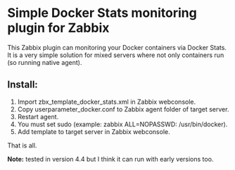# Simple Docker Stats monitoring plugin for Zabbix

This Zabbix plugin can monitoring your Docker containers via Docker Stats. It is a very simple solution for mixed servers where not only containers run (so running native agent).

Install:
---
1. Import zbx_template_docker_stats.xml in Zabbix webconsole.
2. Copy userparameter_docker.conf to Zabbix agent folder of target server.
3. Restart agent.
4. You must set sudo (example: zabbix ALL=NOPASSWD: /usr/bin/docker).
5. Add template to target server in Zabbix webconsole.

That is all.

**Note:** tested in version 4.4 but I think it can run with early versions too.
